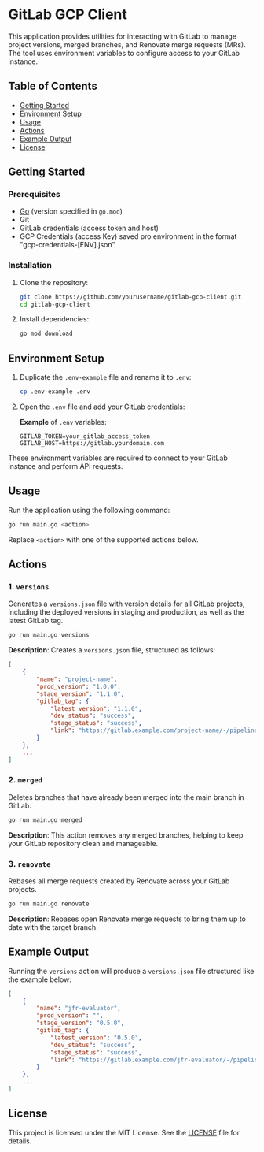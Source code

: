 
# GitLab GCP Client

This application provides utilities for interacting with GitLab to manage project versions, merged branches, and Renovate merge requests (MRs). The tool uses environment variables to configure access to your GitLab instance.

## Table of Contents

- [Getting Started](#getting-started)
- [Environment Setup](#environment-setup)
- [Usage](#usage)
- [Actions](#actions)
- [Example Output](#example-output)
- [License](#license)

## Getting Started

### Prerequisites

- [Go](https://golang.org/doc/install) (version specified in `go.mod`)
- Git
- GitLab credentials (access token and host)
- GCP Credentials (access Key) saved pro environment in the format "gcp-credentials-[ENV].json"

### Installation

1. Clone the repository:
   ```sh
   git clone https://github.com/yourusername/gitlab-gcp-client.git
   cd gitlab-gcp-client
   ```

2. Install dependencies:
   ```sh
   go mod download
   ```

## Environment Setup

1. Duplicate the `.env-example` file and rename it to `.env`:
   ```sh
   cp .env-example .env
   ```

2. Open the `.env` file and add your GitLab credentials:

   **Example** of `.env` variables:
   ```
   GITLAB_TOKEN=your_gitlab_access_token
   GITLAB_HOST=https://gitlab.yourdomain.com
   ```

These environment variables are required to connect to your GitLab instance and perform API requests.

## Usage

Run the application using the following command:

```sh
go run main.go <action>
```

Replace `<action>` with one of the supported actions below.

## Actions

### 1. `versions`
Generates a `versions.json` file with version details for all GitLab projects, including the deployed versions in staging and production, as well as the latest GitLab tag.

```sh
go run main.go versions
```

**Description**: Creates a `versions.json` file, structured as follows:
```json
[
    {
        "name": "project-name",
        "prod_version": "1.0.0",
        "stage_version": "1.1.0",
        "gitlab_tag": {
            "latest_version": "1.1.0",
            "dev_status": "success",
            "stage_status": "success",
            "link": "https://gitlab.example.com/project-name/-/pipelines/12345"
        }
    },
    ...
]
```

### 2. `merged`
Deletes branches that have already been merged into the main branch in GitLab.

```sh
go run main.go merged
```

**Description**: This action removes any merged branches, helping to keep your GitLab repository clean and manageable.

### 3. `renovate`
Rebases all merge requests created by Renovate across your GitLab projects.

```sh
go run main.go renovate
```

**Description**: Rebases open Renovate merge requests to bring them up to date with the target branch.

## Example Output

Running the `versions` action will produce a `versions.json` file structured like the example below:

```json
[
    {
        "name": "jfr-evaluator",
        "prod_version": "",
        "stage_version": "0.5.0",
        "gitlab_tag": {
            "latest_version": "0.5.0",
            "dev_status": "success",
            "stage_status": "success",
            "link": "https://gitlab.example.com/jfr-evaluator/-/pipelines/2199186"
        }
    },
    ...
]
```

## License

This project is licensed under the MIT License. See the [LICENSE](LICENSE) file for details.
